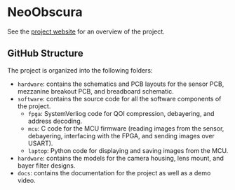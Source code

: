 # NeoObscura
See the [project website](kavidey.github.io/NeoObscura/) for an overview of the project.

## GitHub Structure

The project is organized into the following folders:
- `hardware`: contains the schematics and PCB layouts for the sensor PCB,  mezzanine breakout PCB, and breadboard schematic.
- `software`: contains the source code for all the software components of the project.
    - `fpga`: SystemVerliog code for QOI compression, debayering, and address decoding.
    - `mcu`: C code for the MCU firmware (reading images from the sensor, debayering, interfacing with the FPGA, and sending images over USART).
    - `laptop`: Python code for displaying and saving images from the MCU.
- `hardware`: contains the models for the camera housing, lens mount, and bayer filter designs.
- `docs`: contains the documentation for the project as well as a demo video.
